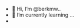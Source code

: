 - 👋 Hi, I’m @berkmw..
- 🌱 I’m currently learning ...
-

<!---
berkmw/berkmw is a ✨ special ✨ repository because its `README.md` (this file) appears on your GitHub profile.
You can click the Preview link to take a look at your changes.
--->
